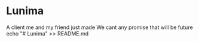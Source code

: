 # Lunima
A client me and my friend just made
We cant any promise that will be future echo "# Lunima" >> README.md
